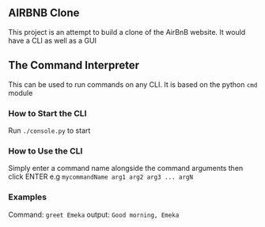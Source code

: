 ## AIRBNB Clone
This project is an attempt to build a clone of the AirBnB website.
It would have a CLI as well as a GUI

## The Command Interpreter
This can be used to run commands on any CLI. It is based on
the python `cmd` module

### How to Start the CLI
Run ```./console.py``` to start

### How to Use the CLI
Simply enter a command name alongside the command arguments
then click ENTER
e.g ```mycommandName arg1 arg2 arg3 ... argN```

### Examples
Command: ```greet Emeka```
output: ```Good morning, Emeka```
